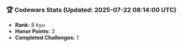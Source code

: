 ### 🏆 Codewars Stats (Updated: 2025-07-22 08:14:00 UTC)

- **Rank:** 8 kyu
- **Honor Points:** 3
- **Completed Challenges:** 1
